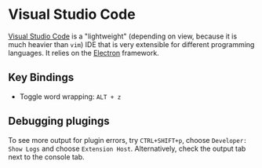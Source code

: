 # Visual Studio Code

[Visual Studio Code](https://code.visualstudio.com/docs) is a "lightweight" (depending on view, because it is much heavier than `vim`) IDE that is very extensible for different programming languages. It relies on the [Electron](https://github.com/electron/electron) framework.

## Key Bindings

- Toggle word wrapping: `ALT + z`

## Debugging plugings

To see more output for plugin errors, try `CTRL+SHIFT+p`, choose `Developer: Show Logs` and choose `Extension Host`.
Alternatively, check the output tab next to the console tab.
